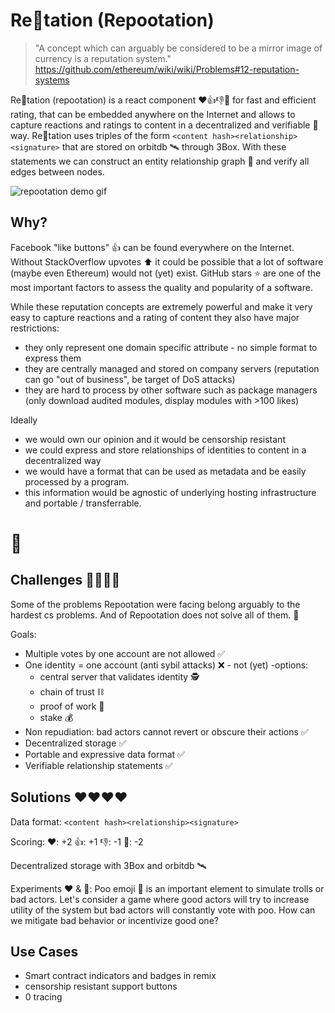 # Re💩tation (Repootation)

>"A concept which can arguably be considered to be a mirror image of currency is a reputation system."
https://github.com/ethereum/wiki/wiki/Problems#12-reputation-systems

Re💩tation (repootation) is a react component ❤️👍👎💩 for fast and efficient rating, that can be embedded anywhere on the Internet and allows to capture reactions and ratings to content in a decentralized and verifiable 🔑 way.
Re💩tation uses triples of the form `<content hash><relationship><signature>` that are stored on orbitdb 🛰️ through 3Box.
With these statements we can construct an entity relationship graph 🌳 and verify all edges between nodes.

![repootation demo gif](assets/repootation.gif)

## Why?
Facebook "like buttons"  👍 can be found everywhere on the Internet.
Without StackOverflow upvotes ⬆️ it could be possible that a lot of software (maybe even Ethereum) would not (yet) exist.
GitHub stars ⭐ are one of the most important factors to assess the quality and popularity of a software.

While these reputation concepts are extremely powerful and make it very easy to capture reactions and a rating of content they also have major restrictions:
- they only represent one domain specific attribute - no simple format to express them
- they are centrally managed and stored on company servers (reputation can go "out of business", be target of DoS attacks)
- they are hard to process by other software such as package managers (only download audited modules, display modules with >100 likes)

Ideally
- we would own our opinion and it would be censorship resistant
- we could express and store relationships of identities to content in a decentralized way
- we would have a format that can be used as metadata and be easily processed by a program.
- this information would be agnostic of underlying hosting infrastructure and portable / transferrable.

# 💯

## Challenges 💩💩💩💩
Some of the problems Repootation were facing belong arguably to the hardest cs problems.
And of Repootation does not solve all of them. 💩

Goals:
- Multiple votes by one account are not allowed ✅</li>
- One identity = one account (anti sybil attacks) ❌ - not (yet) 
  -options:
  - central server that validates identity 🕵️
  - chain of trust ⛓️
  - proof of work 🔨
  - stake 💰
- Non repudiation: bad actors cannot revert or obscure their actions ✅
- Decentralized storage ✅
- Portable and expressive data format ✅
- Verifiable relationship statements ✅

## Solutions ❤️️️️❤️️️️❤️️️️❤️️️️

Data format:
`<content hash><relationship><signature>`

Scoring:
❤️: +2
👍: +1
👎: -1
💩: -2

Decentralized storage with 3Box and orbitdb 🛰️

Experiments ❤️ & 💩:
Poo emoji 💩 is an important element to simulate trolls or bad actors.
Let's consider a game where good actors will try to increase utility of the system but bad actors will constantly vote with poo.
How can we mitigate bad behavior or incentivize good one?

## Use Cases
- Smart contract indicators and badges in remix
- censorship resistant support buttons
- 0 tracing
